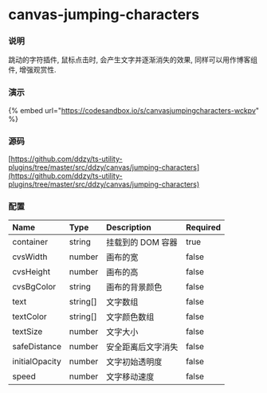 # canvas-jumping-characters

### 说明

跳动的字符插件, 鼠标点击时, 会产生文字并逐渐消失的效果, 同样可以用作博客组件, 增强观赏性.

### 演示

{% embed url="https://codesandbox.io/s/canvasjumpingcharacters-wckpv" %}

### 源码

[https://github.com/ddzy/ts-utility-plugins/tree/master/src/ddzy/canvas/jumping-characters](https://github.com/ddzy/ts-utility-plugins/tree/master/src/ddzy/canvas/jumping-characters)

### 配置

| Name | Type | Description | Required |
| :--- | :--- | :--- | :--- |
| container | string | 挂载到的 DOM 容器 | true |
| cvsWidth | number | 画布的宽 | false |
| cvsHeight | number | 画布的高 | false |
| cvsBgColor | string | 画布的背景颜色 | false |
| text | string\[\] | 文字数组 | false |
| textColor | string\[\] | 文字颜色数组 | false |
| textSize | number | 文字大小 | false |
| safeDistance | number | 安全距离后文字消失 | false |
| initialOpacity | number | 文字初始透明度 | false |
| speed | number | 文字移动速度 | false |




